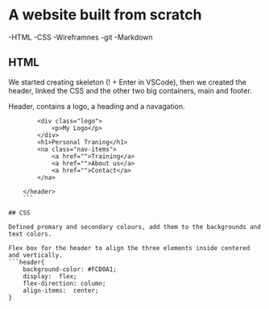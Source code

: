 # A website built from scratch

-HTML
-CSS
-Wireframnes
-git
-Markdown

## HTML

We started creating skeleton (! + Enter in VSCode), then we created the header, linked the CSS and the other two big containers, main and footer.

Header, contains a logo, a heading and a navagation.

```    <header>
        <div class="logo">
            <p>My Logo</p>
        </div>
        <h1>Personal Traning</h1>
        <na class="nav-items">
            <a href="">Training</a>
            <a href="">About us</a>
            <a href="">Contact</a>
        </na>

    </header>
    ```

## CSS

Defined promary and secondary colours, add them to the backgrounds and text colors.

Flex box for the header to align the three elements inside centered and vertically.
```header{ 
    background-color: #FCD0A1;
    display:  flex;
    flex-direction: column;
    align-items:  center;
}
```